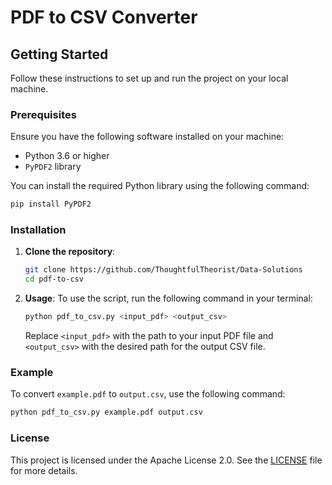 # PDF to CSV Converter

## Getting Started

Follow these instructions to set up and run the project on your local machine.

### Prerequisites

Ensure you have the following software installed on your machine:
- Python 3.6 or higher
- `PyPDF2` library

You can install the required Python library using the following command:

```bash
pip install PyPDF2
```

### Installation

1. **Clone the repository**:
    ```bash
    git clone https://github.com/ThoughtfulTheorist/Data-Solutions
    cd pdf-to-csv
    ```

2. **Usage**:
    To use the script, run the following command in your terminal:
    ```bash
    python pdf_to_csv.py <input_pdf> <output_csv>
    ```

    Replace `<input_pdf>` with the path to your input PDF file and `<output_csv>` with the desired path for the output CSV file.

### Example

To convert `example.pdf` to `output.csv`, use the following command:
```bash
python pdf_to_csv.py example.pdf output.csv
```

### License

This project is licensed under the Apache License 2.0. See the [LICENSE](LICENSE) file for more details.